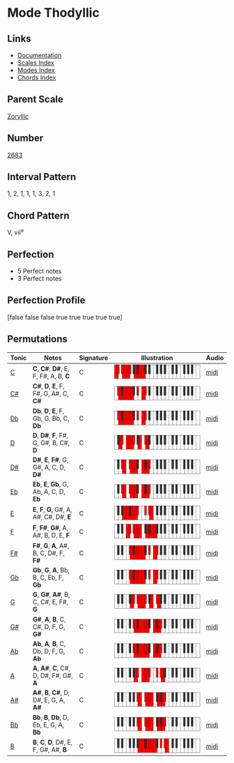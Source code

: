 # Mode Thodyllic

## Links

- [Documentation](README.md)
- [Scales Index](Scales.md)
- [Modes Index](Modes.md)
- [Chords Index](Chords.md)

## Parent Scale

[Zoryllic](ScaleZoryllic.md)

## Number

[2683](https://ianring.com/musictheory/scales/2683)

## Interval Pattern

1, 2, 1, 1, 1, 3, 2, 1

## Chord Pattern

V, vii⁰

## Perfection

- 5 Perfect notes
- 3 Perfect notes

## Perfection Profile

[false false false true true true true true]

## Permutations

| Tonic | Notes | Signature | Illustration | Audio |
|-------|-------|-----------|--------------|-------|
| [C](ModeCNaturalThodyllic.md) | **C**, **C#**, **D#**, E, F, F#, A, B, **C** | C | ![CNaturalThodyllic](ModeCNaturalThodyllic.png) | [midi](https://github.com/edipermadi/music/blob/main/docs/ModeCNaturalThodyllic.mid?raw=true) |
| [C#](ModeCSharpThodyllic.md) | **C#**, **D**, **E**, F, F#, G, A#, C, **C#** | C | ![CSharpThodyllic](ModeCSharpThodyllic.png) | [midi](https://github.com/edipermadi/music/blob/main/docs/ModeCSharpThodyllic.mid?raw=true) |
| [Db](ModeDFlatThodyllic.md) | **Db**, **D**, **E**, F, Gb, G, Bb, C, **Db** | C | ![DFlatThodyllic](ModeDFlatThodyllic.png) | [midi](https://github.com/edipermadi/music/blob/main/docs/ModeDFlatThodyllic.mid?raw=true) |
| [D](ModeDNaturalThodyllic.md) | **D**, **D#**, **F**, F#, G, G#, B, C#, **D** | C | ![DNaturalThodyllic](ModeDNaturalThodyllic.png) | [midi](https://github.com/edipermadi/music/blob/main/docs/ModeDNaturalThodyllic.mid?raw=true) |
| [D#](ModeDSharpThodyllic.md) | **D#**, **E**, **F#**, G, G#, A, C, D, **D#** | C | ![DSharpThodyllic](ModeDSharpThodyllic.png) | [midi](https://github.com/edipermadi/music/blob/main/docs/ModeDSharpThodyllic.mid?raw=true) |
| [Eb](ModeEFlatThodyllic.md) | **Eb**, **E**, **Gb**, G, Ab, A, C, D, **Eb** | C | ![EFlatThodyllic](ModeEFlatThodyllic.png) | [midi](https://github.com/edipermadi/music/blob/main/docs/ModeEFlatThodyllic.mid?raw=true) |
| [E](ModeENaturalThodyllic.md) | **E**, **F**, **G**, G#, A, A#, C#, D#, **E** | C | ![ENaturalThodyllic](ModeENaturalThodyllic.png) | [midi](https://github.com/edipermadi/music/blob/main/docs/ModeENaturalThodyllic.mid?raw=true) |
| [F](ModeFNaturalThodyllic.md) | **F**, **F#**, **G#**, A, A#, B, D, E, **F** | C | ![FNaturalThodyllic](ModeFNaturalThodyllic.png) | [midi](https://github.com/edipermadi/music/blob/main/docs/ModeFNaturalThodyllic.mid?raw=true) |
| [F#](ModeFSharpThodyllic.md) | **F#**, **G**, **A**, A#, B, C, D#, F, **F#** | C | ![FSharpThodyllic](ModeFSharpThodyllic.png) | [midi](https://github.com/edipermadi/music/blob/main/docs/ModeFSharpThodyllic.mid?raw=true) |
| [Gb](ModeGFlatThodyllic.md) | **Gb**, **G**, **A**, Bb, B, C, Eb, F, **Gb** | C | ![GFlatThodyllic](ModeGFlatThodyllic.png) | [midi](https://github.com/edipermadi/music/blob/main/docs/ModeGFlatThodyllic.mid?raw=true) |
| [G](ModeGNaturalThodyllic.md) | **G**, **G#**, **A#**, B, C, C#, E, F#, **G** | C | ![GNaturalThodyllic](ModeGNaturalThodyllic.png) | [midi](https://github.com/edipermadi/music/blob/main/docs/ModeGNaturalThodyllic.mid?raw=true) |
| [G#](ModeGSharpThodyllic.md) | **G#**, **A**, **B**, C, C#, D, F, G, **G#** | C | ![GSharpThodyllic](ModeGSharpThodyllic.png) | [midi](https://github.com/edipermadi/music/blob/main/docs/ModeGSharpThodyllic.mid?raw=true) |
| [Ab](ModeAFlatThodyllic.md) | **Ab**, **A**, **B**, C, Db, D, F, G, **Ab** | C | ![AFlatThodyllic](ModeAFlatThodyllic.png) | [midi](https://github.com/edipermadi/music/blob/main/docs/ModeAFlatThodyllic.mid?raw=true) |
| [A](ModeANaturalThodyllic.md) | **A**, **A#**, **C**, C#, D, D#, F#, G#, **A** | C | ![ANaturalThodyllic](ModeANaturalThodyllic.png) | [midi](https://github.com/edipermadi/music/blob/main/docs/ModeANaturalThodyllic.mid?raw=true) |
| [A#](ModeASharpThodyllic.md) | **A#**, **B**, **C#**, D, D#, E, G, A, **A#** | C | ![ASharpThodyllic](ModeASharpThodyllic.png) | [midi](https://github.com/edipermadi/music/blob/main/docs/ModeASharpThodyllic.mid?raw=true) |
| [Bb](ModeBFlatThodyllic.md) | **Bb**, **B**, **Db**, D, Eb, E, G, A, **Bb** | C | ![BFlatThodyllic](ModeBFlatThodyllic.png) | [midi](https://github.com/edipermadi/music/blob/main/docs/ModeBFlatThodyllic.mid?raw=true) |
| [B](ModeBNaturalThodyllic.md) | **B**, **C**, **D**, D#, E, F, G#, A#, **B** | C | ![BNaturalThodyllic](ModeBNaturalThodyllic.png) | [midi](https://github.com/edipermadi/music/blob/main/docs/ModeBNaturalThodyllic.mid?raw=true) |
